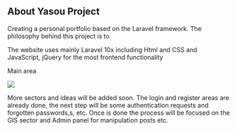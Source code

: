 

## About Yasou Project

Creating a personal portfolio based on the Laravel framework. The philosophy behind this project is to 

The website uses mainly Laravel 10x including Html and CSS and JavaScript, jQuery for the most frontend functionality

Main area

![](example_1)


More sectors and ideas will be added soon.
The login and register areas are already done, the next step will be some authentication requests and forgotten passwords,s, etc. Once is done the process will be focused on the GIS sector and Admin panel for manipulation posts etc.




